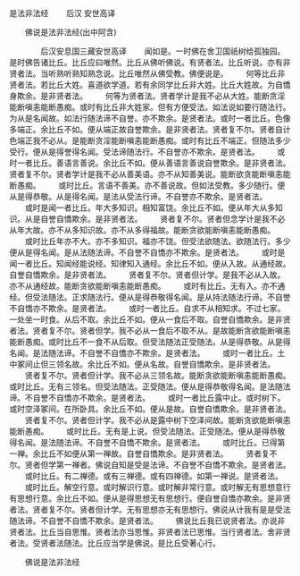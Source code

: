   是法非法经
　　后汉 安世高译




　　佛说是法非法经(出中阿含)

　　　　后汉安息国三藏安世高译
　　闻如是。一时佛在舍卫国祇树给孤独园。是时佛告诸比丘。比丘应曰唯然。比丘从佛听佛说。有贤者法。比丘听说。亦有非贤者法。当听熟听熟知熟念说。比丘唯然从佛受教。佛便说是。
　　何等比丘非贤者法。若比丘大姓。喜道欲学道。若有余同学比丘非大姓。比丘大姓故。为自憍身欺余。是非贤者法。
　　何等为贤者法。贤者学计是我不必从大姓。能断贪淫能断嗔恚能断愚痴。或时有比丘非大姓家。但有方便受法。如法说如要行随法行。为从是名闻故。如法行随法谛不自誉。亦不欺余。是贤者法。或时一者比丘。色像多端正。余比丘不如。便从端正故自誉欺余。是非贤者法。贤者复不尔。贤者自计色端正我不必从。是能断贪淫能断嗔恚能断愚痴。或时有比丘不端正。但随法多少受行。便从是得誉得名闻。受法谛随法行。不自誉亦不欺余。是贤者法。
　　或时一者比丘。善语言善说。余比丘不如。便从善语言善说自誉欺余。是非贤者法。贤者复不尔。贤者学计是我不必从善美语。亦不从知善美说。能断欲贪能断嗔恚能断愚痴。
　　或时比丘。言语不善美。亦不善说故。但如法受教。多少随行。便从是得恭敬。从是得名闻。是法从受法行谛。不自誉亦不欺余。是贤者法。
　　或时是闻一者比丘。年大多知识。相知富饶。余比丘不如。便从年大从多知识。从是自誉自憍欺余。是非贤者法。
　　贤者复不尔。贤者但念学计是我不必从年大故。亦不从多知识故。亦不从多得福故。能断贪欲能断嗔恚能断愚痴。
　　或时比丘年亦不大。亦不多知识。福亦不饶。但受法欲随法。欲随法行。多少便从是得名闻。是从法随法谛。不自誉不自憍亦不欺余。是贤者法。
　　或时是闻一者比丘。知闻经能说经。知律知入通经。余比丘不如。便从入故。从通经故。自誉自憍欺余。是非贤者法。
　　贤者复不尔。贤者但计学。是我不必从入故。亦不从通经故。能断贪欲能断嗔恚能断愚痴。
　　或时有比丘。无有入。亦不通经。但受法随法。正求随法行。便从是得恭敬得名闻。是从持法随法行谛。不自誉不自憍亦不欺余。是贤者法。
　　或时一者比丘。自求不从相知求。不过七家。一处坐一时食。从后不取。余比丘不如。便从一食后不取。自誉自憍欺余。是非贤者法。贤者复不尔。贤者但学。我不必从一食后不取不从。是故能断贪欲能断嗔恚能断愚痴。或时比丘不一食不从后取。但受法随法正受随法。从是得恭敬。从是得名闻。是法随法谛。不自誉不自憍亦不欺余。是贤者法。
　　或时一者比丘。土中冢间止但三领名故。余比丘不如。便从名故。自誉自憍欺余。是非贤者法。
　　贤者复不尔。贤者但计学。我不必从三领名故。能断贪欲能断嗔恚能断愚痴。或时比丘。无有三领名。但受法随法。正受随法。便从是得恭敬得名闻。是法随法谛。不自誉不自憍亦不欺余。是贤者法。
　　或时一者比丘露中止。或时树下。或时空泽冢间。在所卧具。余比丘不如。便从是故。自誉自憍欺余。是非贤者法。
　　贤者复不尔。贤者但计学。我不必从是露中树下空泽间故。能断贪欲能断嗔恚能断愚痴。
　　或时比丘。无有是上说。但受法随法。正受随法。便从是得恭敬得名闻。是法随法谛。不自誉不自憍不欺余。是贤者法。
　　或时比丘。已得第一禅。余比丘不如便从第一禅故。自誉自憍欺余。是非贤者法。
　　贤者复不尔。贤者但学第一禅者。佛说自知是受是法谛。不自誉不自憍不欺余。是贤者法。
　　或时比丘。有二禅德。或有三禅德。或有四禅德。如第一禅说。是贤者法。
　　或时比丘。解空行意。或时解识行意。或时解非常行意。或时解无有思想意行有思想行意。余比丘不如。便从是得思想无有思想行。便自誉自憍亦欺余。是非贤者法。贤者复不尔。贤者但计学。无有思想亦无有思想行。佛说从计我有是是受法随法谛。不自誉不自憍不欺余。是贤者法。
　　佛说比丘我已说贤者法。亦说非贤者法。比丘当自思惟。贤者法亦当思惟。非贤者法已思惟。当行贤者法。舍非贤者法。受贤者法随法。比丘应当学是佛说。是比丘受著心行。

　　佛说是法非法经


